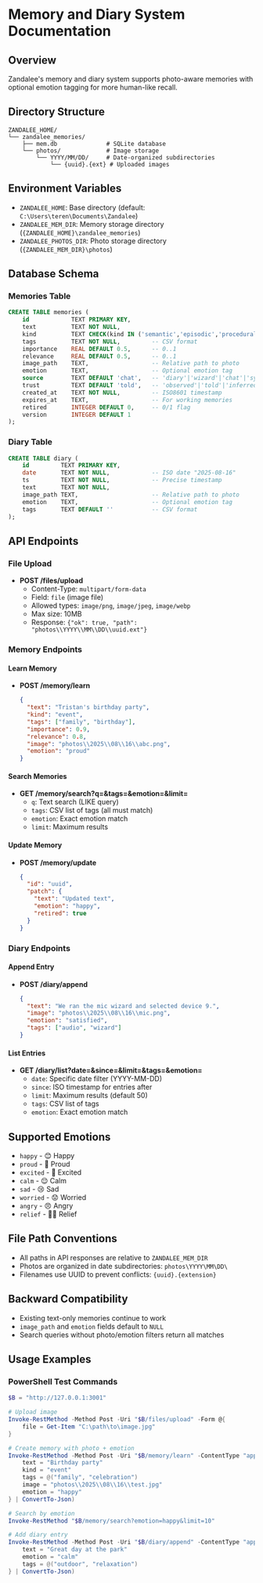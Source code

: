 
# Memory and Diary System Documentation

## Overview
Zandalee's memory and diary system supports photo-aware memories with optional emotion tagging for more human-like recall.

## Directory Structure
```
ZANDALEE_HOME/
└── zandalee_memories/
    ├── mem.db              # SQLite database
    └── photos/             # Image storage
        └── YYYY/MM/DD/     # Date-organized subdirectories
            └── {uuid}.{ext} # Uploaded images
```

## Environment Variables
- `ZANDALEE_HOME`: Base directory (default: `C:\Users\teren\Documents\Zandalee`)
- `ZANDALEE_MEM_DIR`: Memory storage directory (`{ZANDALEE_HOME}\zandalee_memories`)
- `ZANDALEE_PHOTOS_DIR`: Photo storage directory (`{ZANDALEE_MEM_DIR}\photos`)

## Database Schema

### Memories Table
```sql
CREATE TABLE memories (
    id            TEXT PRIMARY KEY,
    text          TEXT NOT NULL,
    kind          TEXT CHECK(kind IN ('semantic','episodic','procedural','working','event')) NOT NULL,
    tags          TEXT NOT NULL,         -- CSV format
    importance    REAL DEFAULT 0.5,      -- 0..1
    relevance     REAL DEFAULT 0.5,      -- 0..1
    image_path    TEXT,                  -- Relative path to photo
    emotion       TEXT,                  -- Optional emotion tag
    source        TEXT DEFAULT 'chat',   -- 'diary'|'wizard'|'chat'|'system'
    trust         TEXT DEFAULT 'told',   -- 'observed'|'told'|'inferred'
    created_at    TEXT NOT NULL,         -- ISO8601 timestamp
    expires_at    TEXT,                  -- For working memories
    retired       INTEGER DEFAULT 0,     -- 0/1 flag
    version       INTEGER DEFAULT 1
);
```

### Diary Table
```sql
CREATE TABLE diary (
    id         TEXT PRIMARY KEY,
    date       TEXT NOT NULL,            -- ISO date "2025-08-16"
    ts         TEXT NOT NULL,            -- Precise timestamp
    text       TEXT NOT NULL,
    image_path TEXT,                     -- Relative path to photo
    emotion    TEXT,                     -- Optional emotion tag
    tags       TEXT DEFAULT ''           -- CSV format
);
```

## API Endpoints

### File Upload
- **POST /files/upload**
  - Content-Type: `multipart/form-data`
  - Field: `file` (image file)
  - Allowed types: `image/png`, `image/jpeg`, `image/webp`
  - Max size: 10MB
  - Response: `{"ok": true, "path": "photos\\YYYY\\MM\\DD\\uuid.ext"}`

### Memory Endpoints

#### Learn Memory
- **POST /memory/learn**
  ```json
  {
    "text": "Tristan's birthday party",
    "kind": "event",
    "tags": ["family", "birthday"],
    "importance": 0.9,
    "relevance": 0.8,
    "image": "photos\\2025\\08\\16\\abc.png",
    "emotion": "proud"
  }
  ```

#### Search Memories
- **GET /memory/search?q=&tags=&emotion=&limit=**
  - `q`: Text search (LIKE query)
  - `tags`: CSV list of tags (all must match)
  - `emotion`: Exact emotion match
  - `limit`: Maximum results

#### Update Memory
- **POST /memory/update**
  ```json
  {
    "id": "uuid",
    "patch": {
      "text": "Updated text",
      "emotion": "happy",
      "retired": true
    }
  }
  ```

### Diary Endpoints

#### Append Entry
- **POST /diary/append**
  ```json
  {
    "text": "We ran the mic wizard and selected device 9.",
    "image": "photos\\2025\\08\\16\\mic.png",
    "emotion": "satisfied",
    "tags": ["audio", "wizard"]
  }
  ```

#### List Entries
- **GET /diary/list?date=&since=&limit=&tags=&emotion=**
  - `date`: Specific date filter (YYYY-MM-DD)
  - `since`: ISO timestamp for entries after
  - `limit`: Maximum results (default 50)
  - `tags`: CSV list of tags
  - `emotion`: Exact emotion match

## Supported Emotions
- `happy` - 😊 Happy
- `proud` - 🌟 Proud
- `excited` - 🎉 Excited
- `calm` - 😌 Calm
- `sad` - 😢 Sad
- `worried` - 😟 Worried
- `angry` - 😠 Angry
- `relief` - 😮‍💨 Relief

## File Path Conventions
- All paths in API responses are relative to `ZANDALEE_MEM_DIR`
- Photos are organized in date subdirectories: `photos\YYYY\MM\DD\`
- Filenames use UUID to prevent conflicts: `{uuid}.{extension}`

## Backward Compatibility
- Existing text-only memories continue to work
- `image_path` and `emotion` fields default to `NULL`
- Search queries without photo/emotion filters return all matches

## Usage Examples

### PowerShell Test Commands
```powershell
$B = "http://127.0.0.1:3001"

# Upload image
Invoke-RestMethod -Method Post -Uri "$B/files/upload" -Form @{ 
    file = Get-Item "C:\path\to\image.jpg" 
}

# Create memory with photo + emotion
Invoke-RestMethod -Method Post -Uri "$B/memory/learn" -ContentType "application/json" -Body (@{
    text = "Birthday party"
    kind = "event"
    tags = @("family", "celebration")
    image = "photos\\2025\\08\\16\\test.jpg"
    emotion = "happy"
} | ConvertTo-Json)

# Search by emotion
Invoke-RestMethod "$B/memory/search?emotion=happy&limit=10"

# Add diary entry
Invoke-RestMethod -Method Post -Uri "$B/diary/append" -ContentType "application/json" -Body (@{
    text = "Great day at the park"
    emotion = "calm"
    tags = @("outdoor", "relaxation")
} | ConvertTo-Json)
```
